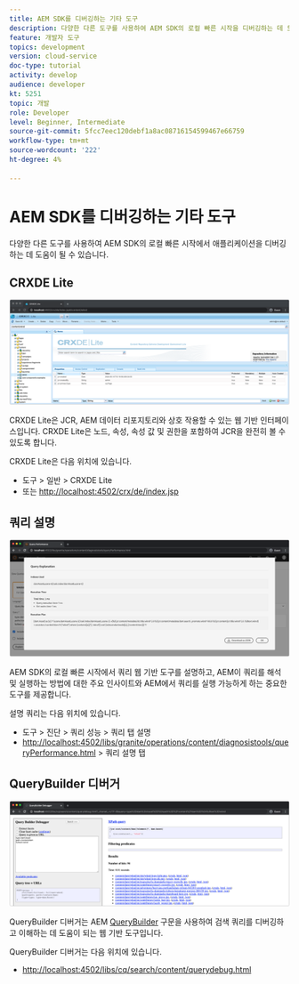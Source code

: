```yaml
---
title: AEM SDK를 디버깅하는 기타 도구
description: 다양한 다른 도구를 사용하여 AEM SDK의 로컬 빠른 시작을 디버깅하는 데 도움이 될 수 있습니다.
feature: 개발자 도구
topics: development
version: cloud-service
doc-type: tutorial
activity: develop
audience: developer
kt: 5251
topic: 개발
role: Developer
level: Beginner, Intermediate
source-git-commit: 5fcc7eec120debf1a8ac08716154599467e66759
workflow-type: tm+mt
source-wordcount: '222'
ht-degree: 4%

---
```



# AEM SDK를 디버깅하는 기타 도구

다양한 다른 도구를 사용하여 AEM SDK의 로컬 빠른 시작에서 애플리케이션을 디버깅하는 데 도움이 될 수 있습니다.

## CRXDE Lite

![CRXDE Lite](./assets/other-tools/crxde-lite.png)

CRXDE Lite은 JCR, AEM 데이터 리포지토리와 상호 작용할 수 있는 웹 기반 인터페이스입니다. CRXDE Lite은 노드, 속성, 속성 값 및 권한을 포함하여 JCR을 완전히 볼 수 있도록 합니다.

CRXDE Lite은 다음 위치에 있습니다.

+ 도구 > 일반 > CRXDE Lite
+ 또는 [http://localhost:4502/crx/de/index.jsp](http://localhost:4502/crx/de/index.jsp)

## 쿼리 설명

![쿼리 설명](./assets/other-tools/explain-query.png)

AEM SDK의 로컬 빠른 시작에서 쿼리 웹 기반 도구를 설명하고, AEM이 쿼리를 해석 및 실행하는 방법에 대한 주요 인사이트와 AEM에서 쿼리를 실행 가능하게 하는 중요한 도구를 제공합니다.

설명 쿼리는 다음 위치에 있습니다.

+ 도구 > 진단 > 쿼리 성능 > 쿼리 탭 설명
+ [http://localhost:4502/libs/granite/operations/content/diagnosistools/queryPerformance.html](http://localhost:4502/libs/granite/operations/content/diagnosistools/queryPerformance.html)  > 쿼리 설명 탭

## QueryBuilder 디버거

![QueryBuilder 디버거](./assets/other-tools/query-debugger.png)

QueryBuilder 디버거는 AEM [QueryBuilder](https://docs.adobe.com/content/help/en/experience-manager-65/developing/platform/query-builder/querybuilder-api.html) 구문을 사용하여 검색 쿼리를 디버깅하고 이해하는 데 도움이 되는 웹 기반 도구입니다.

QueryBuilder 디버거는 다음 위치에 있습니다.

+ [http://localhost:4502/libs/cq/search/content/querydebug.html](http://localhost:4502/libs/cq/search/content/querydebug.html)

